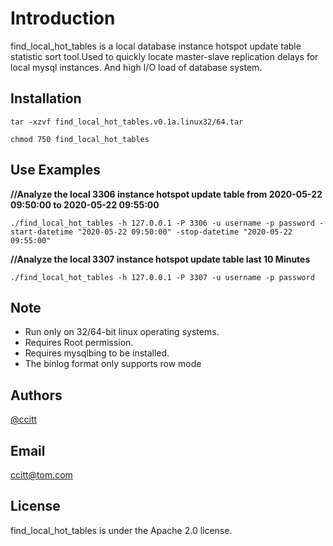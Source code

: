 # Introduction
find_local_hot_tables is a local database instance hotspot update table statistic sort tool.Used to quickly locate master-slave replication delays for local mysql instances. And high I/O load of database system.

## Installation
`tar -xzvf find_local_hot_tables.v0.1a.linux32/64.tar`

`chmod 750 find_local_hot_tables`

## Use Examples
**//Analyze the local 3306 instance hotspot update table from 2020-05-22 09:50:00 to 2020-05-22 09:55:00**

`./find_local_hot_tables -h 127.0.0.1 -P 3306 -u username -p password -start-datetime "2020-05-22 09:50:00" -stop-datetime "2020-05-22 09:55:00"`

**//Analyze the local 3307 instance hotspot update table last 10 Minutes**

`./find_local_hot_tables -h 127.0.0.1 -P 3307 -u username -p password`

## Note
* Run only on 32/64-bit linux operating systems.
* Requires Root permission.
* Requires mysqlbing to be installed.
* The binlog format only supports row mode

## Authors
[@ccitt](https://github.com/ccitt)

## Email
ccitt@tom.com

## License
find_local_hot_tables is under the Apache 2.0 license. 
